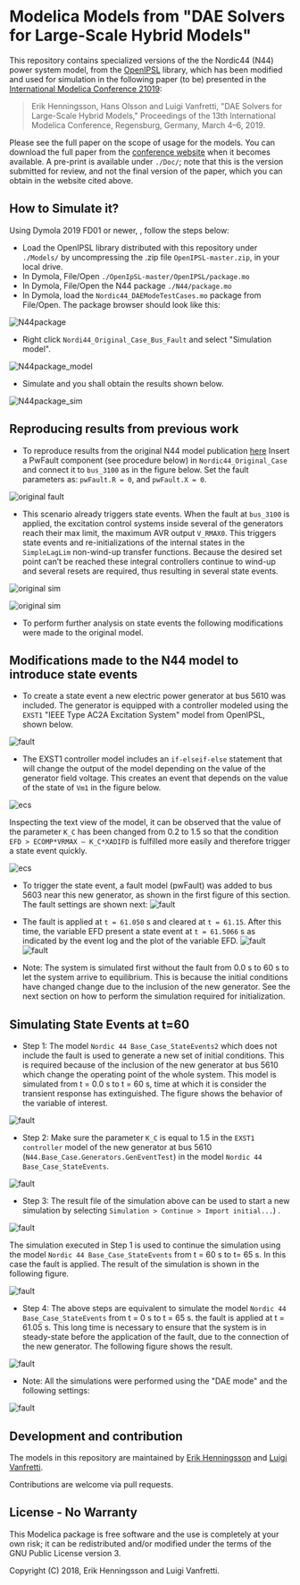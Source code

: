 # Modelica Models from "DAE Solvers for Large-Scale Hybrid Models"

This repository contains specialized versions of the the Nordic44 (N44) power system model, from the [OpenIPSL](http://openmodelica.org/) library, which has been modified and used for simulation in the following paper (to be) presented in the [International Modelica Conference 21019](https://modelica.org/events/modelica2019):

> Erik Henningsson, Hans Olsson and Luigi Vanfretti, "DAE Solvers for Large-Scale Hybrid Models," Proceedings of the 13th International Modelica Conference, Regensburg, Germany, March 4–6, 2019.

Please see the full paper on the scope of usage for the models. You can download the full paper from the [conference website](https://modelica.org/events/modelica2019) when it becomes available. A pre-print is available under `./Doc/`; note that this is the version submitted for review, and not the final version of the paper, which you can obtain in the website cited above.


## How to Simulate it?
Using Dymola 2019 FD01 or newer, , follow the steps below:
- Load the OpenIPSL library distributed with this repository under `./Models/` by uncompressing the .zip file `OpenIPSL-master.zip`, in your local drive.
- In Dymola, File/Open `./OpenIpSL-master/OpenIPSL/package.mo`
- In Dymola, File/Open the N44 package `./N44/package.mo`
- In Dymola, load the `Nordic44_DAEModeTestCases.mo` package from File/Open. The package browser should look like this:

![N44package](./Figs/00_package.png 'N44 State Events Package')

- Right click `Nordi44_Original_Case_Bus_Fault` and select "Simulation model".

![N44package_model](./Figs/00_main.png 'N44 State Events - Sample Model')

- Simulate and you shall obtain the results shown below.

![N44package_sim](./Figs/01_sim.png 'N44 State Events - Sample Simulation')


## Reproducing results from previous work
- To reproduce results from the original N44 model publication [here](https://www.sciencedirect.com/science/article/pii/S2352711018300050?via%3Dihub)
Insert a PwFault component (see procedure below) in `Nordic44_Original_Case` and connect it to `bus_3100` as in the figure below. Set the fault parameters as: `pwFault.R = 0`, and `pwFault.X = 0`.

![original fault](./Figs/02_original_fault.png 'Original Fault')

- This scenario already triggers state events. When the fault at `bus_3100` is applied, the excitation control systems inside several of the generators reach their max limit, the maximum AVR output `V_RMAX0`. This triggers state events and re-initializations of the internal states in the `SimpleLagLim` non-wind-up transfer functions. Because the desired set point can’t be reached these integral controllers continue to wind-up and several resets are required, thus resulting in several state events.

![original sim](./Figs/03_original_sim1.png 'State Events')

![original sim](./Figs/04_original_sim2.png 'State Events')

- To perform further analysis on state events the following modifications were made to the original model.

## Modifications made to the N44 model to introduce state events
- To create a state event a new electric power generator at bus 5610 was included. The generator is equipped with a controller modeled using the ``EXST1`` "IEEE Type AC2A Excitation System" model from OpenIPSL, shown below.

![fault](./Figs/10_faultbus.png 'Fault Bus')

- The EXST1 controller model includes an ``if-elseif-else`` statement that will change the output of the model depending on the value of the generator field voltage. This creates an event that depends on the value of the state of `Vm1` in the figure below.

![ecs](./Figs/11_ECS.png 'ECS')

Inspecting the text view of the model, it can be observed that the value of the parameter `K_C` has been changed from 0.2 to 1.5 so that the condition `EFD > ECOMP*VRMAX – K_C*XADIFD` is fulfilled more easily and therefore trigger a state event quickly.

![ecs](./Figs/12_ECS_code.png 'ECS')

- To trigger the state event, a fault model (pwFault) was added to bus 5603 near this new generator, as shown in the first figure of this section. The fault settings are shown next:
![fault](./Figs/13_fault.png 'ECS Code')

- The fault is applied at `t = 61.050` s and cleared at `t = 61.15`. After this time, the variable EFD present a state event at `t = 61.5066` s as indicated by the event log and the plot of the variable EFD.
![fault](./Figs/14_sim1.png 'State Events')
![fault](./Figs/15_sim2.png 'State Events')

- Note: The system is simulated first without the fault from 0.0 s to 60 s to let the system arrive to equilibrium.  This is because the initial conditions have changed change due to the inclusion of the new generator. See the next section on how to perform the simulation required for initialization.

## Simulating State Events at t=60
- Step 1: The model `Nordic 44 Base_Case_StateEvents2` which does not include the fault is used to generate a new set of initial conditions. This is required because of the inclusion of the new generator at bus 5610 which change the operating point of the whole system. This model is simulated from t = 0.0 s to t = 60 s, time at which it is consider the transient response has extinguished. The figure shows the behavior of the variable of interest.

![fault](./Figs/20_step1.png 'Step 1')

- Step 2: Make sure the parameter `K_C` is equal to 1.5 in the `EXST1 controller` model of the new generator at bus 5610 (`N44.Base_Case.Generators.GenEventTest`) in the model `Nordic 44 Base_Case_StateEvents`.

![fault](./Figs/21_step2.png 'Step 2')

- Step 3: The result file of the simulation above can be used to start a new simulation by selecting `Simulation > Continue > Import initial...`) .

![fault](./Figs/22_step3.png 'Step 3')

The simulation executed in Step 1 is used to continue the simulation using the model `Nordic 44 Base_Case_StateEvents` from t = 60 s to t= 65 s. In this case the fault is applied. The result of the simulation is shown in the following figure.

![fault](./Figs/23_step3.png 'Step 3')

- Step 4: The above steps are equivalent to simulate the model `Nordic 44 Base_Case_StateEvents` from t = 0 s to t = 65 s. the fault is applied at t = 61.05 s. This long time  is necessary to ensure that the system is in steady-state before the application of the fault, due to the connection of the new generator. The following figure shows the result.

![fault](./Figs/24_step4.png 'Step 4')

- Note: All the simulations were performed using the "DAE mode" and the following settings:

![fault](./Figs/25_settings.png 'Simulation Settings')

## Development and contribution

The models in this repository are maintained by [Erik Henningsson](https://www.linkedin.com/in/erik-henningsson-0638839/) and [Luigi Vanfretti](https://github.com/lvanfretti).

Contributions are welcome via pull requests.

## License - No Warranty

This Modelica package is free software and the use is completely at your own risk; it can be redistributed and/or modified under the terms of the GNU Public License version 3.

Copyright (C) 2018, Erik Henningsson and Luigi Vanfretti.
